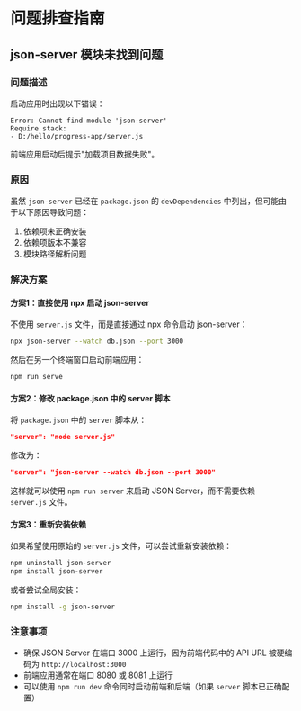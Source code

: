 # 问题排查指南

## json-server 模块未找到问题

### 问题描述

启动应用时出现以下错误：

```
Error: Cannot find module 'json-server'
Require stack:
- D:/hello/progress-app/server.js
```

前端应用启动后提示"加载项目数据失败"。

### 原因

虽然 `json-server` 已经在 `package.json` 的 `devDependencies` 中列出，但可能由于以下原因导致问题：

1. 依赖项未正确安装
2. 依赖项版本不兼容
3. 模块路径解析问题

### 解决方案

#### 方案1：直接使用 npx 启动 json-server

不使用 `server.js` 文件，而是直接通过 npx 命令启动 json-server：

```bash
npx json-server --watch db.json --port 3000
```

然后在另一个终端窗口启动前端应用：

```bash
npm run serve
```

#### 方案2：修改 package.json 中的 server 脚本

将 `package.json` 中的 `server` 脚本从：

```json
"server": "node server.js"
```

修改为：

```json
"server": "json-server --watch db.json --port 3000"
```

这样就可以使用 `npm run server` 来启动 JSON Server，而不需要依赖 `server.js` 文件。

#### 方案3：重新安装依赖

如果希望使用原始的 `server.js` 文件，可以尝试重新安装依赖：

```bash
npm uninstall json-server
npm install json-server
```

或者尝试全局安装：

```bash
npm install -g json-server
```

### 注意事项

- 确保 JSON Server 在端口 3000 上运行，因为前端代码中的 API URL 被硬编码为 `http://localhost:3000`
- 前端应用通常在端口 8080 或 8081 上运行
- 可以使用 `npm run dev` 命令同时启动前端和后端（如果 `server` 脚本已正确配置）
